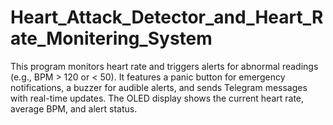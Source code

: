 # Heart_Attack_Detector_and_Heart_Rate_Monitering_System
This program monitors heart rate and triggers alerts for abnormal readings (e.g., BPM > 120 or &lt; 50). It features a panic button for emergency notifications, a buzzer for audible alerts, and sends Telegram messages with real-time updates. The OLED display shows the current heart rate, average BPM, and alert status.
